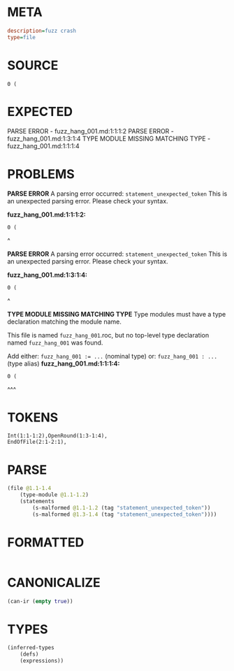 # META
~~~ini
description=fuzz crash
type=file
~~~
# SOURCE
~~~roc
0 (
~~~
# EXPECTED
PARSE ERROR - fuzz_hang_001.md:1:1:1:2
PARSE ERROR - fuzz_hang_001.md:1:3:1:4
TYPE MODULE MISSING MATCHING TYPE - fuzz_hang_001.md:1:1:1:4
# PROBLEMS
**PARSE ERROR**
A parsing error occurred: `statement_unexpected_token`
This is an unexpected parsing error. Please check your syntax.

**fuzz_hang_001.md:1:1:1:2:**
```roc
0 (
```
^


**PARSE ERROR**
A parsing error occurred: `statement_unexpected_token`
This is an unexpected parsing error. Please check your syntax.

**fuzz_hang_001.md:1:3:1:4:**
```roc
0 (
```
  ^


**TYPE MODULE MISSING MATCHING TYPE**
Type modules must have a type declaration matching the module name.

This file is named `fuzz_hang_001`.roc, but no top-level type declaration named `fuzz_hang_001` was found.

Add either:
`fuzz_hang_001 := ...` (nominal type)
or:
`fuzz_hang_001 : ...` (type alias)
**fuzz_hang_001.md:1:1:1:4:**
```roc
0 (
```
^^^


# TOKENS
~~~zig
Int(1:1-1:2),OpenRound(1:3-1:4),
EndOfFile(2:1-2:1),
~~~
# PARSE
~~~clojure
(file @1.1-1.4
	(type-module @1.1-1.2)
	(statements
		(s-malformed @1.1-1.2 (tag "statement_unexpected_token"))
		(s-malformed @1.3-1.4 (tag "statement_unexpected_token"))))
~~~
# FORMATTED
~~~roc
~~~
# CANONICALIZE
~~~clojure
(can-ir (empty true))
~~~
# TYPES
~~~clojure
(inferred-types
	(defs)
	(expressions))
~~~
